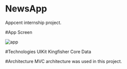 # NewsApp
Appcent internship project.

#App Screen

![app](https://user-images.githubusercontent.com/74216005/166820955-8166f963-d1ba-4b2b-9f80-d37d0365ea27.gif)

#Technologies
UIKit
Kingfisher
Core Data

#Architecture
MVC architecture was used in this project.
